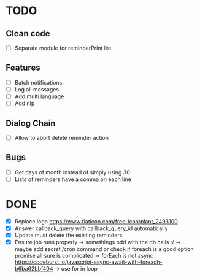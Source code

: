 # TODO

## Clean code

- [ ] Separate module for reminderPrint list

## Features

- [ ] Batch notifications
- [ ] Log all messages
- [ ] Add multi language
- [ ] Add nlp

## Dialog Chain

- [ ] Allow to abort delete reminder action

## Bugs

- [ ] Get days of month instead of simply using 30
- [ ] Lists of reminders have a comma on each line

# DONE

- [x] Replace logo https://www.flaticon.com/free-icon/plant_2493100
- [x] Answer callback_query with callback_query_id automatically
- [x] Update must delete the existing reminders
- [x] Ensure job runs properly -> somethings odd with the db calls :/ -> maybe add secret /cron command or check if foreach is a good option promise all sure is complicated -> forEach is not async https://codeburst.io/javascript-async-await-with-foreach-b6ba62bbf404 -> use for in loop